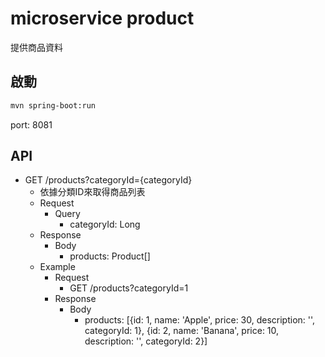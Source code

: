 # microservice product
提供商品資料

## 啟動
```bash
mvn spring-boot:run
```
port: 8081

## API
- GET /products?categoryId={categoryId}
  - 依據分類ID來取得商品列表
  - Request
    - Query
      - categoryId: Long
  - Response
    - Body
      - products: Product[]
  - Example
    - Request
      - GET /products?categoryId=1
    - Response
      - Body
        - products: [{id: 1, name: 'Apple', price: 30, description: '', categoryId: 1}, {id: 2, name: 'Banana', price: 10, description: '', categoryId: 2}]